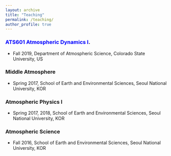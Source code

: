 ```yaml
---
layout: archive
title: "Teaching"
permalink: /teaching/
author_profile: true
---
```


### <span style="color:blue">ATS601 Atmospheric Dynamics I</span>.
* Fall 2019, Department of Atmospheric Science, Colorado State University, US

### Middle Atmosphere
* Spring 2017, School of Earth and Environmental Sciences, Seoul National University, KOR

### Atmospheric Physics I
* Spring 2017, 2018, School of Earth and Environmental Sciences, Seoul National University, KOR

### Atmospheric Science
* Fall 2016, School of Earth and Environmental Sciences, Seoul National University, KOR
